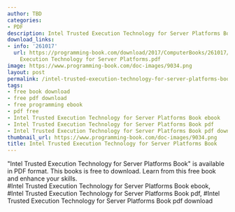 ```yaml
---
author: TBD
categories:
- PDF
description: Intel Trusted Execution Technology for Server Platforms Book
download_links:
- info: '261017'
  url: https://programming-book.com/download/2017/ComputerBooks/261017/Intel Trusted
    Execution Technology for Server Platforms.pdf
image: https://www.programming-book.com/doc-images/9034.png
layout: post
permalink: /intel-trusted-execution-technology-for-server-platforms-book.html
tags:
- free book download
- free pdf download
- free programming ebook
- pdf free
- Intel Trusted Execution Technology for Server Platforms Book ebook
- Intel Trusted Execution Technology for Server Platforms Book pdf
- Intel Trusted Execution Technology for Server Platforms Book pdf download
thumbnail_url: https://www.programming-book.com/doc-images/9034.png
title: Intel Trusted Execution Technology for Server Platforms Book
---
```


 
<div class="item-desc text-justify">
  "Intel Trusted Execution Technology for Server Platforms Book" is available in PDF format. This books is free to download. Learn from this free book and enhance your skills.
  <br>
  #Intel Trusted Execution Technology for Server Platforms Book ebook, #Intel Trusted Execution Technology for Server Platforms Book pdf, #Intel Trusted Execution Technology for Server Platforms Book pdf download
</div>